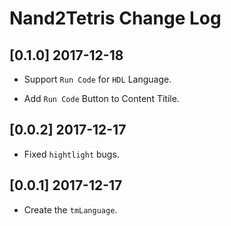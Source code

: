 # Nand2Tetris Change Log

## [0.1.0] 2017-12-18

* Support `Run Code` for `HDL` Language.

* Add `Run Code` Button to Content Titile.

## [0.0.2] 2017-12-17

* Fixed `hightlight` bugs.

## [0.0.1] 2017-12-17

* Create the `tmLanguage`.
